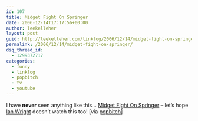 ```yaml
---
id: 107
title: Midget Fight On Springer
date: 2006-12-14T17:17:56+00:00
author: leekelleher
layout: post
guid: http://leekelleher.com/linklog/2006/12/14/midget-fight-on-springer/
permalink: /2006/12/14/midget-fight-on-springer/
dsq_thread_id:
  - 1299372717
categories:
  - funny
  - linklog
  - popbitch
  - tv
  - youtube
---
```

I have **never** seen anything like this&#8230; [Midget Fight On Springer](http://www.youtube.com/watch?v=c4Wm4DXkcj0) &#8211; let&#8217;s hope [Ian Wright](http://www.youtube.com/watch?v=Kwyl0DVo98c) doesn&#8217;t watch this too! [via [popbitch](http://www.popbitch.com/)]